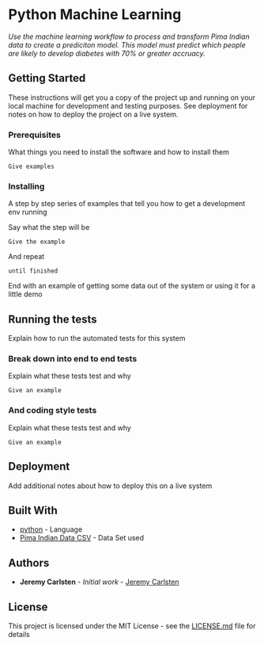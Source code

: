 # Python Machine Learning

*Use the machine learning workflow to process and transform Pima Indian data to create a prediciton model. This model must predict which people are likely to develop diabetes with 70% or greater accruacy.*


## Getting Started

These instructions will get you a copy of the project up and running on your local machine for development and testing purposes. See deployment for notes on how to deploy the project on a live system.

### Prerequisites

What things you need to install the software and how to install them

```
Give examples
```

### Installing

A step by step series of examples that tell you how to get a development env running

Say what the step will be

```
Give the example
```

And repeat

```
until finished
```

End with an example of getting some data out of the system or using it for a little demo

## Running the tests

Explain how to run the automated tests for this system

### Break down into end to end tests

Explain what these tests test and why

```
Give an example
```

### And coding style tests

Explain what these tests test and why

```
Give an example
```

## Deployment

Add additional notes about how to deploy this on a live system

## Built With

* [python](http://www.dropwizard.io/1.0.2/docs/) - Language
* [Pima Indian Data CSV](https://app.pluralsight.com/library/courses/python-understanding-machine-learning/exercise-files) - Data Set used

## Authors

* **Jeremy Carlsten** - *Initial work* - [Jeremy Carlsten](http://www.jeremycarlsten.com)

## License

This project is licensed under the MIT License - see the [LICENSE.md](LICENSE.md) file for details
